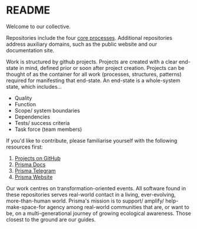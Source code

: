 # README

Welcome to our collective.

Repositories include the four [core processes]([url](https://docs.prisma.events/patterns/Core%20Processes/)). Additional repositories address auxiliary domains, such as the public website and our documentation site. 

Work is structured by github projects. Projects are created with a clear end-state in mind, defined prior or soon after project creation. Projects can be thought of as the container for all work (processes, structures, patterns) required for manifesting that end-state. An end-state is a whole-system state, which includes...

- Quality
- Function
- Scope/ system boundaries
- Dependencies
- Tests/ success criteria
- Task force (team members)

If you'd like to contribute, please familiarise yourself with the following resources first:

1. [Projects on GitHub]([url](https://docs.github.com/en/issues/planning-and-tracking-with-projects))
2. [Prisma Docs]([url](https://docs.prisma.events/))
3. [Prisma Telegram](https://t.me/+9-UF8k9H8dBjNWFk)
4. [Prisma Website](https://www.prisma.events)

Our work centres on transformation-oriented events. All software found in these repositories serves real-world contact in a living, ever-evolving, more-than-human world. Prisma's mission is to support/ amplify/ help-make-space-for agency among real-world communities that are, or want to be, on a multi-generational journey of growing ecological awareness. Those closest to the ground are our guides. 

